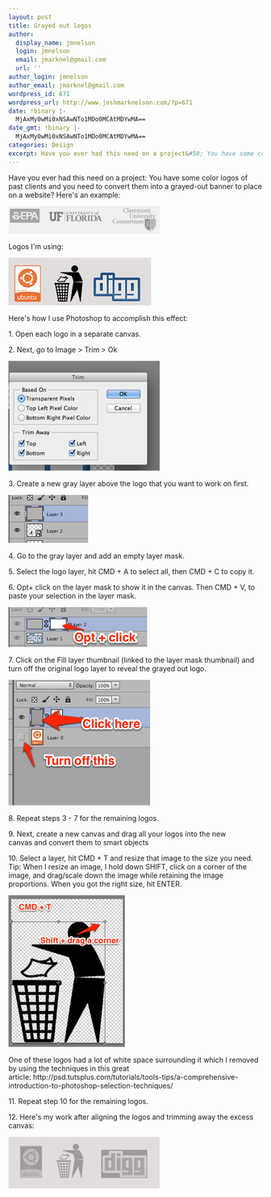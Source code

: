 ```yaml
---
layout: post
title: Grayed out logos
author:
  display_name: jmnelson
  login: jmnelson
  email: jmarknel@gmail.com
  url: ''
author_login: jmnelson
author_email: jmarknel@gmail.com
wordpress_id: 671
wordpress_url: http://www.joshmarknelson.com/?p=671
date: !binary |-
  MjAxMy0wMi0xNSAwNTo1MDo0MCAtMDYwMA==
date_gmt: !binary |-
  MjAxMy0wMi0xNSAwNTo1MDo0MCAtMDYwMA==
categories: Design
excerpt: Have you ever had this need on a project&#58; You have some color logos of past clients and you need to convert them into a grayed-out banner to place on a website? Here's an example&#58; <a href="/assets/uploads/2013/02/gray-example.png"><img class="aligncenter size-medium wp-image-687" alt="gray-example" src="/assets/uploads/2013/02/gray-example-300x54.png" width="300" height="54" /></a>
---
```

<p>Have you ever had this need on a project: You have some color logos of past clients and you need to convert them into a grayed-out banner to place on a website? Here's an example:</p>
<p><a href="/assets/uploads/2013/02/gray-example.png"><img class="aligncenter size-medium wp-image-687" alt="gray-example" src="/assets/uploads/2013/02/gray-example-300x54.png" width="300" height="54" /></a></p>
<p>Logos I'm using:</p>
<p><a href="/assets/uploads/2013/02/logos-im-using.png"><img class="aligncenter size-full wp-image-683" alt="logos-im-using" src="/assets/uploads/2013/02/logos-im-using.png" width="283" height="94" /></a></p>
<p>Here's how I use Photoshop to accomplish this effect:</p>
<p>1. Open each logo in a separate canvas.</p>
<p>2. Next, go to Image &gt; Trim &gt; Ok</p>
<p><a href="/assets/uploads/2013/02/trim-settings.png"><img class="aligncenter size-medium wp-image-682" alt="trim-settings" src="/assets/uploads/2013/02/trim-settings-300x217.png" width="300" height="217" /></a></p>
<p>3. Create a new gray layer above the logo that you want to work on first.</p>
<p><a href="/assets/uploads/2013/02/new-gray-layer.png"><img class="aligncenter size-full wp-image-677" alt="new-gray-layer" src="/assets/uploads/2013/02/new-gray-layer.png" width="158" height="95" /></a></p>
<p>4. Go to the gray layer and add an empty layer mask.</p>
<p>5. Select the logo layer, hit CMD + A to select all, then CMD + C to copy it.</p>
<p>6. Opt+ click on the layer mask to show it in the canvas. Then CMD + V, to paste your selection in the layer mask.</p>
<p><a href="/assets/uploads/2013/02/opt-click.png"><img class="aligncenter size-full wp-image-678" alt="opt-click" src="/assets/uploads/2013/02/opt-click.png" width="275" height="79" /></a></p>
<p>7. Click on the Fill layer thumbnail (linked to the layer mask thumbnail) and turn off the original logo layer to reveal the grayed out logo.</p>
<p><a href="/assets/uploads/2013/02/click-turn-off.png"><img class="aligncenter size-full wp-image-673" alt="click-turn-off" src="/assets/uploads/2013/02/click-turn-off.png" width="281" height="248" /></a></p>
<p>8. Repeat steps 3 - 7 for the remaining logos.</p>
<p>9. Next, create a new canvas and drag all your logos into the new canvas and convert them to smart objects</p>
<p>10. Select a layer, hit CMD + T and resize that image to the size you need. Tip: When I resize an image, I hold down SHIFT, click on a corner of the image, and drag/scale down the image while retaining the image proportions. When you got the right size, hit ENTER.</p>
<p><a href="/assets/uploads/2013/02/cmd-t.png"><img class="aligncenter size-medium wp-image-685" alt="cmd-t" src="/assets/uploads/2013/02/cmd-t-231x300.png" width="231" height="300" /></a></p>
<p>One of these logos had a lot of white space surrounding it which I removed by using the techniques in this great article: http://psd.tutsplus.com/tutorials/tools-tips/a-comprehensive-introduction-to-photoshop-selection-techniques/</p>
<p>11. Repeat step 10 for the remaining logos.</p>
<p>12. Here's my work after aligning the logos and trimming away the excess canvas:</p>
<p><a href="/assets/uploads/2013/02/final-logos.png"><img class="aligncenter size-medium wp-image-675" alt="final-logos" src="/assets/uploads/2013/02/final-logos-300x102.png" width="300" height="102" /></a></p>
<p>&nbsp;</p>
<p>&nbsp;</p>
